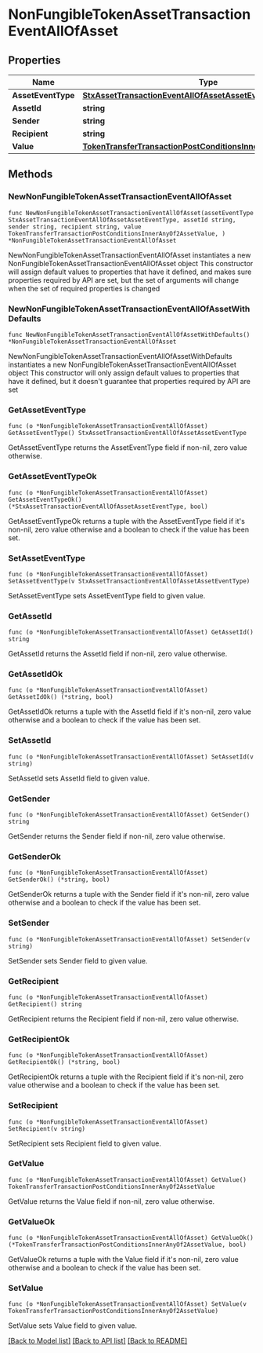 # NonFungibleTokenAssetTransactionEventAllOfAsset

## Properties

Name | Type | Description | Notes
------------ | ------------- | ------------- | -------------
**AssetEventType** | [**StxAssetTransactionEventAllOfAssetAssetEventType**](StxAssetTransactionEventAllOfAssetAssetEventType.md) |  | 
**AssetId** | **string** |  | 
**Sender** | **string** |  | 
**Recipient** | **string** |  | 
**Value** | [**TokenTransferTransactionPostConditionsInnerAnyOf2AssetValue**](TokenTransferTransactionPostConditionsInnerAnyOf2AssetValue.md) |  | 

## Methods

### NewNonFungibleTokenAssetTransactionEventAllOfAsset

`func NewNonFungibleTokenAssetTransactionEventAllOfAsset(assetEventType StxAssetTransactionEventAllOfAssetAssetEventType, assetId string, sender string, recipient string, value TokenTransferTransactionPostConditionsInnerAnyOf2AssetValue, ) *NonFungibleTokenAssetTransactionEventAllOfAsset`

NewNonFungibleTokenAssetTransactionEventAllOfAsset instantiates a new NonFungibleTokenAssetTransactionEventAllOfAsset object
This constructor will assign default values to properties that have it defined,
and makes sure properties required by API are set, but the set of arguments
will change when the set of required properties is changed

### NewNonFungibleTokenAssetTransactionEventAllOfAssetWithDefaults

`func NewNonFungibleTokenAssetTransactionEventAllOfAssetWithDefaults() *NonFungibleTokenAssetTransactionEventAllOfAsset`

NewNonFungibleTokenAssetTransactionEventAllOfAssetWithDefaults instantiates a new NonFungibleTokenAssetTransactionEventAllOfAsset object
This constructor will only assign default values to properties that have it defined,
but it doesn't guarantee that properties required by API are set

### GetAssetEventType

`func (o *NonFungibleTokenAssetTransactionEventAllOfAsset) GetAssetEventType() StxAssetTransactionEventAllOfAssetAssetEventType`

GetAssetEventType returns the AssetEventType field if non-nil, zero value otherwise.

### GetAssetEventTypeOk

`func (o *NonFungibleTokenAssetTransactionEventAllOfAsset) GetAssetEventTypeOk() (*StxAssetTransactionEventAllOfAssetAssetEventType, bool)`

GetAssetEventTypeOk returns a tuple with the AssetEventType field if it's non-nil, zero value otherwise
and a boolean to check if the value has been set.

### SetAssetEventType

`func (o *NonFungibleTokenAssetTransactionEventAllOfAsset) SetAssetEventType(v StxAssetTransactionEventAllOfAssetAssetEventType)`

SetAssetEventType sets AssetEventType field to given value.


### GetAssetId

`func (o *NonFungibleTokenAssetTransactionEventAllOfAsset) GetAssetId() string`

GetAssetId returns the AssetId field if non-nil, zero value otherwise.

### GetAssetIdOk

`func (o *NonFungibleTokenAssetTransactionEventAllOfAsset) GetAssetIdOk() (*string, bool)`

GetAssetIdOk returns a tuple with the AssetId field if it's non-nil, zero value otherwise
and a boolean to check if the value has been set.

### SetAssetId

`func (o *NonFungibleTokenAssetTransactionEventAllOfAsset) SetAssetId(v string)`

SetAssetId sets AssetId field to given value.


### GetSender

`func (o *NonFungibleTokenAssetTransactionEventAllOfAsset) GetSender() string`

GetSender returns the Sender field if non-nil, zero value otherwise.

### GetSenderOk

`func (o *NonFungibleTokenAssetTransactionEventAllOfAsset) GetSenderOk() (*string, bool)`

GetSenderOk returns a tuple with the Sender field if it's non-nil, zero value otherwise
and a boolean to check if the value has been set.

### SetSender

`func (o *NonFungibleTokenAssetTransactionEventAllOfAsset) SetSender(v string)`

SetSender sets Sender field to given value.


### GetRecipient

`func (o *NonFungibleTokenAssetTransactionEventAllOfAsset) GetRecipient() string`

GetRecipient returns the Recipient field if non-nil, zero value otherwise.

### GetRecipientOk

`func (o *NonFungibleTokenAssetTransactionEventAllOfAsset) GetRecipientOk() (*string, bool)`

GetRecipientOk returns a tuple with the Recipient field if it's non-nil, zero value otherwise
and a boolean to check if the value has been set.

### SetRecipient

`func (o *NonFungibleTokenAssetTransactionEventAllOfAsset) SetRecipient(v string)`

SetRecipient sets Recipient field to given value.


### GetValue

`func (o *NonFungibleTokenAssetTransactionEventAllOfAsset) GetValue() TokenTransferTransactionPostConditionsInnerAnyOf2AssetValue`

GetValue returns the Value field if non-nil, zero value otherwise.

### GetValueOk

`func (o *NonFungibleTokenAssetTransactionEventAllOfAsset) GetValueOk() (*TokenTransferTransactionPostConditionsInnerAnyOf2AssetValue, bool)`

GetValueOk returns a tuple with the Value field if it's non-nil, zero value otherwise
and a boolean to check if the value has been set.

### SetValue

`func (o *NonFungibleTokenAssetTransactionEventAllOfAsset) SetValue(v TokenTransferTransactionPostConditionsInnerAnyOf2AssetValue)`

SetValue sets Value field to given value.



[[Back to Model list]](../README.md#documentation-for-models) [[Back to API list]](../README.md#documentation-for-api-endpoints) [[Back to README]](../README.md)


